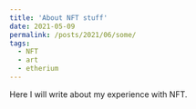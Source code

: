 ```yaml
---
title: 'About NFT stuff'
date: 2021-05-09
permalink: /posts/2021/06/some/
tags:
  - NFT
  - art
  - etherium
---
```


Here I will write about my experience with NFT.
